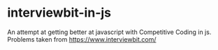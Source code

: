# interviewbit-in-js
An attempt at getting better at javascript with Competitive Coding in js. Problems taken from https://www.interviewbit.com/

